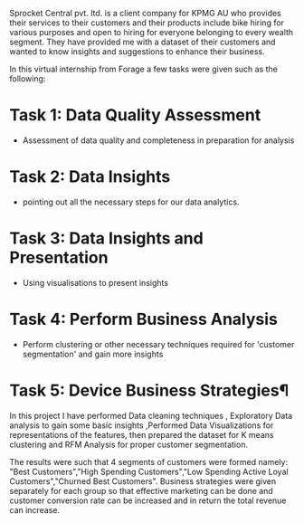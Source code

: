 
Sprocket Central pvt. ltd. is a client company for KPMG AU who provides their services to their customers and their products include bike hiring for various purposes and open to hiring for everyone belonging to every wealth segment. They have provided me with a dataset of their customers and wanted to know insights and suggestions to enhance their business.

In this virtual internship from Forage a few tasks were given such as the following:

# Task 1: Data Quality Assessment
  - Assessment of data quality and completeness in preparation for analysis
# Task 2: Data Insights
  - pointing out all the necessary steps for our data analytics.
# Task 3: Data Insights and Presentation
  - Using visualisations to present insights
# Task 4: Perform Business Analysis
  - Perform clustering or other necessary techniques required for 'customer segmentation' and gain more insights
# Task 5: Device Business Strategies¶

In this project I have performed Data cleaning techniques , Exploratory Data analysis to gain some basic insights ,Performed Data Visualizations for representations of the features, then prepared the dataset for K means clustering and RFM Analysis for proper customer segmentation.


The results were such that 4 segments of customers were formed namely: "Best Customers","High Spending Customers","Low Spending Active Loyal Customers","Churned Best Customers". Business strategies were given separately for each group so that effective marketing can be done and customer conversion rate can be increased and in return the total revenue can increase.
